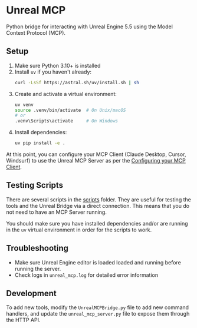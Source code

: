 # Unreal MCP

Python bridge for interacting with Unreal Engine 5.5 using the Model Context Protocol (MCP).

## Setup

1. Make sure Python 3.10+ is installed
2. Install `uv` if you haven't already:
   ```bash
   curl -LsSf https://astral.sh/uv/install.sh | sh
   ```
3. Create and activate a virtual environment:
   ```bash
   uv venv
   source .venv/bin/activate  # On Unix/macOS
   # or
   .venv\Scripts\activate     # On Windows
   ```
4. Install dependencies:
   ```bash
   uv pip install -e .
   ```

At this point, you can configure your MCP Client (Claude Desktop, Cursor, Windsurf) to use the Unreal MCP Server as per the [Configuring your MCP Client](README.md#configuring-your-mcp-client).

## Testing Scripts

There are several scripts in the [scripts](./scripts) folder. They are useful for testing the tools and the Unreal Bridge via a direct connection. This means that you do not need to have an MCP Server running.

You should make sure you have installed dependencies and/or are running in the `uv` virtual environment in order for the scripts to work.


## Troubleshooting

- Make sure Unreal Engine editor is loaded loaded and running before running the server.
- Check logs in `unreal_mcp.log` for detailed error information

## Development

To add new tools, modify the `UnrealMCPBridge.py` file to add new command handlers, and update the `unreal_mcp_server.py` file to expose them through the HTTP API. 